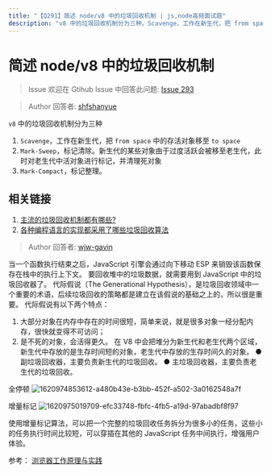 ```yaml
---
title: "【Q291】简述 node/v8 中的垃圾回收机制 | js,node高频面试题"
description: "v8 中的垃圾回收机制分为三种。Scavenge，工作在新生代，把 from space 中的存活对象移至 to space。Mark-Sweep，标记清除。新生代的某些对象由于过度活跃会被移至老生代，此时对老生代中活对象进行标记，并清理死对象。Mark-Compact，标记整理。  字节跳动面试题、阿里腾讯面试题、美团小米面试题。"
---
```


# 简述 node/v8 中的垃圾回收机制

> Issue
> 欢迎在 Gtihub Issue 中回答此问题: [Issue 293](https://github.com/shfshanyue/Daily-Question/issues/293)

> Author
> 回答者: [shfshanyue](https://github.com/shfshanyue)

`v8` 中的垃圾回收机制分为三种

1. `Scavenge`，工作在新生代，把 `from space` 中的存活对象移至 `to space`
1. `Mark-Sweep`，标记清除。新生代的某些对象由于过度活跃会被移至老生代，此时对老生代中活对象进行标记，并清理死对象
1. `Mark-Compact`，标记整理。

## 相关链接

1. [主流的垃圾回收机制都有哪些?](https://www.zhihu.com/question/32373436)
1. [各种编程语言的实现都采用了哪些垃圾回收算法](https://www.zhihu.com/question/20018826)

> Author
> 回答者: [wjw-gavin](https://github.com/wjw-gavin)

当一个函数执行结束之后，JavaScript 引擎会通过向下移动 ESP 来销毁该函数保存在栈中的执行上下文。
要回收堆中的垃圾数据，就需要用到 JavaScript 中的垃圾回收器了。
代际假说（The Generational Hypothesis），是垃圾回收领域中一个重要的术语，后续垃圾回收的策略都是建立在该假说的基础之上的，所以很是重要。
代际假说有以下两个特点：

1. 大部分对象在内存中存在的时间很短，简单来说，就是很多对象一经分配内存，很快就变得不可访问；
2. 是不死的对象，会活得更久。
   在 V8 中会把堆分为新生代和老生代两个区域，新生代中存放的是生存时间短的对象，老生代中存放的生存时间久的对象。
   ● 副垃圾回收器，主要负责新生代的垃圾回收。
   ● 主垃圾回收器，主要负责老生代的垃圾回收。

全停顿
![1620974853612-a480b43e-b3bb-452f-a502-3a0162548a7f](https://user-images.githubusercontent.com/19986739/153329224-c2120a5d-4f25-4659-9347-d6217d5a5ce8.png)

增量标记
![1620975019709-efc33748-fbfc-4fb5-a19d-97abadbf8f97](https://user-images.githubusercontent.com/19986739/153329251-e6a21086-f646-48d5-a23c-c2e3351497ef.png)

使用增量标记算法，可以把一个完整的垃圾回收任务拆分为很多小的任务，这些小的任务执行时间比较短，可以穿插在其他的 JavaScript 任务中间执行，增强用户体验。

参考： [浏览器工作原理与实践](https://time.geekbang.org/column/article/131233)
